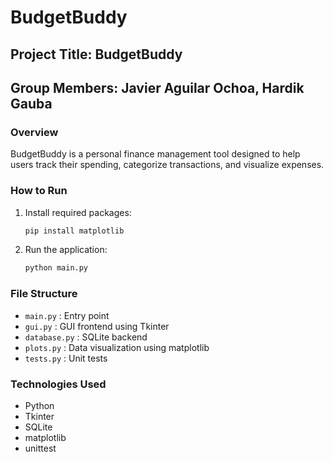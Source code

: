 # BudgetBuddy

## Project Title: BudgetBuddy
## Group Members: Javier Aguilar Ochoa, Hardik Gauba

### Overview
BudgetBuddy is a personal finance management tool designed to help users track their spending, categorize transactions, and visualize expenses.

### How to Run
1. Install required packages:
   ```bash
   pip install matplotlib
   ```
2. Run the application:
   ```bash
   python main.py
   ```

### File Structure
- `main.py` : Entry point
- `gui.py` : GUI frontend using Tkinter
- `database.py` : SQLite backend
- `plots.py` : Data visualization using matplotlib
- `tests.py` : Unit tests

### Technologies Used
- Python
- Tkinter
- SQLite
- matplotlib
- unittest
